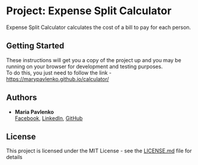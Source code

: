 # Project: Expense Split Calculator

Expense Split Calculator calculates the cost of a bill to pay for each person.<br>

## Getting Started

These instructions will get you a copy of the project up and you may be running on your browser for development and testing purposes.<br> 
To do this, you just need to follow the link - https://marypavlenko.github.io/calculator/

## Authors

* **Maria Pavlenko** <br>
[Facebook](https://www.facebook.com/pavlenko.mary), [LinkedIn](https://www.linkedin.com/in/mspavlenko/), [GitHub](https://github.com/marypavlenko)

## License

This project is licensed under the MIT License - see the [LICENSE.md](LICENSE.md) file for details

